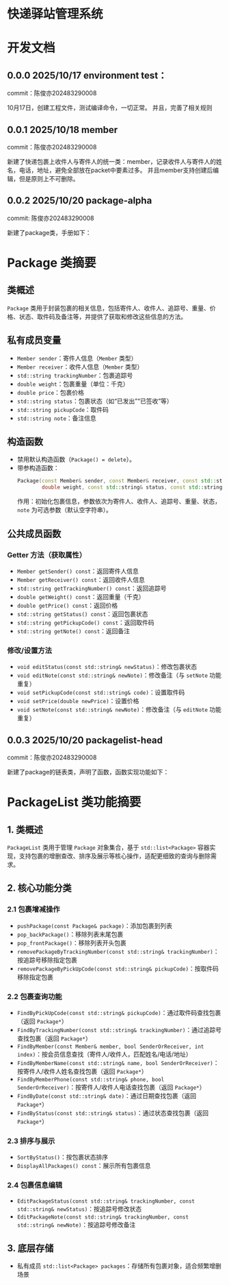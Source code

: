 # 快递驿站管理系统

# 开发文档

## 0.0.0 2025/10/17 environment test：
commit：陈俊亦202483290008

10月17日，创建工程文件，测试编译命令，一切正常。
并且，完善了相关规则

## 0.0.1 2025/10/18 member
commit：陈俊亦202483290008

新建了快递包裹上收件人与寄件人的统一类：member，记录收件人与寄件人的姓名，电话，地址，避免全部放在packet中要素过多。
并且member支持创建后编辑，但是原则上不可删除。

## 0.0.2 2025/10/20 package-alpha
commit: 陈俊亦202483290008

新建了package类，手册如下：
# Package 类摘要


## 类概述  
`Package` 类用于封装包裹的相关信息，包括寄件人、收件人、追踪号、重量、价格、状态、取件码及备注等，并提供了获取和修改这些信息的方法。


## 私有成员变量  
- `Member sender`：寄件人信息（`Member` 类型）  
- `Member receiver`：收件人信息（`Member` 类型）  
- `std::string trackingNumber`：包裹追踪号  
- `double weight`：包裹重量（单位：千克）  
- `double price`：包裹价格  
- `std::string status`：包裹状态（如“已发出”“已签收”等）  
- `std::string pickupCode`：取件码  
- `std::string note`：备注信息  


## 构造函数  
- 禁用默认构造函数（`Package() = delete`）。  
- 带参构造函数：  
  ```cpp  
  Package(const Member& sender, const Member& receiver, const std::string& trackingNumber,
          double weight, const std::string& status, const std::string& note="")  
  ```  
  作用：初始化包裹信息，参数依次为寄件人、收件人、追踪号、重量、状态，`note` 为可选参数（默认空字符串）。  


## 公共成员函数  

### Getter 方法（获取属性）  
- `Member getSender() const`：返回寄件人信息  
- `Member getReceiver() const`：返回收件人信息  
- `std::string getTrackingNumber() const`：返回追踪号  
- `double getWeight() const`：返回重量（千克）  
- `double getPrice() const`：返回价格  
- `std::string getStatus() const`：返回包裹状态  
- `std::string getPickupCode() const`：返回取件码  
- `std::string getNote() const`：返回备注  


### 修改/设置方法  
- `void editStatus(const std::string& newStatus)`：修改包裹状态  
- `void editNote(const std::string& newNote)`：修改备注（与 `setNote` 功能重复）  
- `void setPickupCode(const std::string& code)`：设置取件码  
- `void setPrice(double newPrice)`：设置价格  
- `void setNote(const std::string& newNote)`：修改备注（与 `editNote` 功能重复）

## 0.0.3 2025/10/20 packagelist-head
commit：陈俊亦202483290008

新建了package的链表类，声明了函数，函数实现功能如下：
# PackageList 类功能摘要

## 1. 类概述
`PackageList` 类用于管理 `Package` 对象集合，基于 `std::list<Package>` 容器实现，支持包裹的增删查改、排序及展示等核心操作，适配更细致的查询与删除需求。


## 2. 核心功能分类

### 2.1 包裹增减操作
- `pushPackage(const Package& package)`：添加包裹到列表
- `pop_backPackage()`：移除列表末尾包裹
- `pop_frontPackage()`：移除列表开头包裹
- `removePackageByTrackingNumber(const std::string& trackingNumber)`：按追踪号移除指定包裹
- `removePackageByPickUpCode(const std::string& pickupCode)`：按取件码移除指定包裹


### 2.2 包裹查询功能
- `FindByPickUpCode(const std::string& pickupCode)`：通过取件码查找包裹（返回 `Package*`）
- `FindByTrackingNumber(const std::string& trackingNumber)`：通过追踪号查找包裹（返回 `Package*`）
- `FindByMember(const Member& member, bool SenderOrReceiver, int index)`：按会员信息查找（寄件人/收件人，匹配姓名/电话/地址）
- `FindByMemberName(const std::string& name, bool SenderOrReceiver)`：按寄件人/收件人姓名查找包裹（返回 `Package*`）
- `FindByMemberPhone(const std::string& phone, bool SenderOrReceiver)`：按寄件人/收件人电话查找包裹（返回 `Package*`）
- `FindByDate(const std::string& date)`：通过日期查找包裹（返回 `Package*`）
- `FindByStatus(const std::string& status)`：通过状态查找包裹（返回 `Package*`）


### 2.3 排序与展示
- `SortByStatus()`：按包裹状态排序
- `DisplayAllPackages() const`：展示所有包裹信息


### 2.4 包裹信息编辑
- `EditPackageStatus(const std::string& trackingNumber, const std::string& newStatus)`：按追踪号修改状态
- `EditPackageNote(const std::string& trackingNumber, const std::string& newNote)`：按追踪号修改备注


## 3. 底层存储
- 私有成员 `std::list<Package> packages`：存储所有包裹对象，适合频繁增删场景